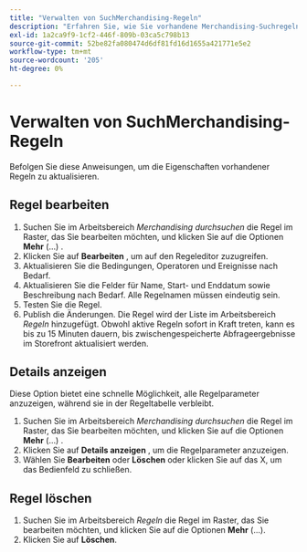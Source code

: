 ```yaml
---
title: "Verwalten von SuchMerchandising-Regeln"
description: "Erfahren Sie, wie Sie vorhandene Merchandising-Suchregeln verwalten."
exl-id: 1a2ca9f9-1cf2-446f-809b-03ca5c798b13
source-git-commit: 52be82fa080474d6df81fd16d1655a421771e5e2
workflow-type: tm+mt
source-wordcount: '205'
ht-degree: 0%

---
```


# Verwalten von SuchMerchandising-Regeln

Befolgen Sie diese Anweisungen, um die Eigenschaften vorhandener Regeln zu aktualisieren.

## Regel bearbeiten

1. Suchen Sie im Arbeitsbereich *Merchandising durchsuchen* die Regel im Raster, das Sie bearbeiten möchten, und klicken Sie auf die Optionen **Mehr** (...) .
1. Klicken Sie auf **Bearbeiten** , um auf den Regeleditor zuzugreifen.
1. Aktualisieren Sie die Bedingungen, Operatoren und Ereignisse nach Bedarf.
1. Aktualisieren Sie die Felder für Name, Start- und Enddatum sowie Beschreibung nach Bedarf. Alle Regelnamen müssen eindeutig sein.
1. Testen Sie die Regel.
1. Publish die Änderungen.
Die Regel wird der Liste im Arbeitsbereich *Regeln* hinzugefügt. Obwohl aktive Regeln sofort in Kraft treten, kann es bis zu 15 Minuten dauern, bis zwischengespeicherte Abfrageergebnisse im Storefront aktualisiert werden.

## Details anzeigen

Diese Option bietet eine schnelle Möglichkeit, alle Regelparameter anzuzeigen, während sie in der Regeltabelle verbleibt.

1. Suchen Sie im Arbeitsbereich *Merchandising durchsuchen* die Regel im Raster, das Sie bearbeiten möchten, und klicken Sie auf die Optionen **Mehr** (...) .
1. Klicken Sie auf **Details anzeigen** , um die Regelparameter anzuzeigen.
1. Wählen Sie **Bearbeiten** oder **Löschen** oder klicken Sie auf das X, um das Bedienfeld zu schließen.

## Regel löschen

1. Suchen Sie im Arbeitsbereich *Regeln* die Regel im Raster, das Sie bearbeiten möchten, und klicken Sie auf die Optionen **Mehr** (...).
1. Klicken Sie auf **Löschen**.
